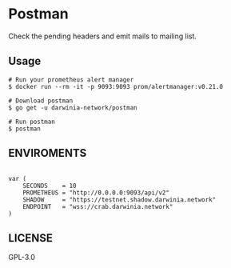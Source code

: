 # Postman

Check the pending headers and emit mails to mailing list.


## Usage

```
# Run your prometheus alert manager
$ docker run --rm -it -p 9093:9093 prom/alertmanager:v0.21.0

# Download postman
$ go get -u darwinia-network/postman

# Run postman
$ postman
```

## ENVIROMENTS

```golang

var (
	SECONDS    = 10
	PROMETHEUS = "http://0.0.0.0:9093/api/v2"
	SHADOW     = "https://testnet.shadow.darwinia.network"
	ENDPOINT   = "wss://crab.darwinia.network"
)
```

## LICENSE

GPL-3.0
